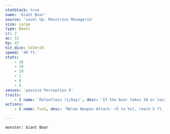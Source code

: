 ```yaml
---
statblock: true
name: 'Giant Boar'
source: 'Level Up: Monstrous Menagerie'
size: Large
type: Beast
cr: 2
ac: 12
hp: 47
hit_dice: 5d10+20
speed: '40 ft.'
stats:
    - 16
    - 10
    - 18
    - 2
    - 8
    - 4
senses: 'passive Perception 9'
traits:
    - { name: 'Relentless (1/Day)', desc: 'If the boar takes 10 or less damage that would reduce it to 0 hit points, it is instead reduced to 1 hit point.' }
actions:
    - { name: Tusk, desc: 'Melee Weapon Attack: +5 to hit, reach 5 ft., one target. Hit: 10 (2d6+3) slashing damage. If the boar moves at least 20 feet straight towards the target before the attack, the attack deals an extra 7 (2d6) slashing damage and the target makes a DC 13 Strength saving throw, falling prone on a failure.' }

---
```

```statblock
monster: Giant Boar
```
